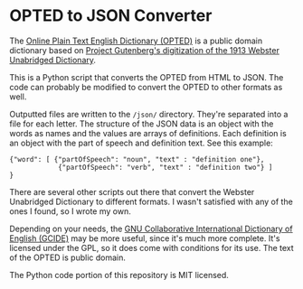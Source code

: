 # OPTED to JSON Converter

The [Online Plain Text English Dictionary (OPTED)](http://www.mso.anu.edu.au/~ralph/OPTED/index.html) is a public domain dictionary based on [Project Gutenberg's digitization of the 1913 Webster Unabridged Dictionary](https://www.gutenberg.org/ebooks/29765).

This is a Python script that converts the OPTED from HTML to JSON. The code can probably be modified to convert the OPTED to other formats as well.

Outputted files are written to the `/json/` directory. They're separated into a file for each letter. The structure of the JSON data is an object with the words as names and the values are arrays of definitions. Each definition is an object with the part of speech and definition text. See this example:

```
{"word": [ {"partOfSpeech": "noun", "text" : "definition one"},
            {"partOfSpeech": "verb", "text" : "definition two"} ] 
}
```

There are several other scripts out there that convert the Webster Unabridged Dictionary to different formats. I wasn't satisfied with any of the ones I found, so I wrote my own.

Depending on your needs, the [GNU Collaborative International Dictionary of English (GCIDE)](http://gcide.gnu.org.ua) may be more useful, since it's much more complete. It's licensed under the GPL, so it does come with conditions for its use. The text of the OPTED is public domain.

The Python code portion of this repository is MIT licensed.